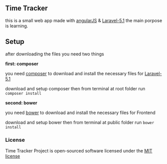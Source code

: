 ## Time Tracker

this is a small web app made with [angularJS](https://angularjs.org/) & [Laravel-5.1](http://laravel.com/)
the main porpose is learning.

## Setup

after downloading the files you need two things

**first: composer**

you need [composer](https://getcomposer.org/) to download and install the necessary files for [Laravel-5.1](http://laravel.com/)

download and setup composer then from terminal at root folder run `composer install`

**second: bower**

you need [bower](http://bower.io/) to download and install the necessary files for Frontend

download and setup bower then from terminal at public folder run `bower install`

### License

Time Tracker Project is open-sourced software licensed under the [MIT license](http://opensource.org/licenses/MIT)
